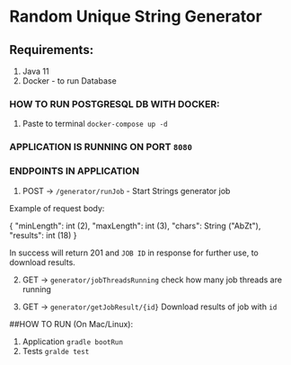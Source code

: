 # Random Unique String Generator
## Requirements:
1) Java 11
2) Docker - to run Database
### HOW TO RUN POSTGRESQL DB WITH DOCKER:
1) Paste to terminal `docker-compose up -d`
### APPLICATION IS RUNNING ON PORT `8080`
### ENDPOINTS IN APPLICATION
1) POST -> `/generator/runJob` - Start Strings generator job

Example of request body:

{
   "minLength": int (2),
   "maxLength": int (3),
   "chars": String ("AbZt"),
   "results": int (18)
}

In success will return 201 and `JOB ID` in response for further use, to download results.

2) GET -> `generator/jobThreadsRunning` check how many job threads are running


3) GET -> `generator/getJobResult/{id}` Download results of job with `id`

##HOW TO RUN (On Mac/Linux):
1) Application `gradle bootRun`
2) Tests `gralde test`
